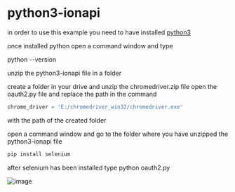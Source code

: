 # python3-ionapi 

in order to use this example you need to have installed [python3](https://www.python.org/downloads/ "download python")

once installed python open a command window and type 

python --version

unzip the python3-ionapi file in a folder

create a folder in your drive and unzip the chromedriver.zip file
open the oauth2.py file and replace the path in the command
```python
chrome_driver = 'E:/chromedriver_win32/chromedriver.exe'
```
with the path of the created folder

open a command window and go to the folder where you have unzipped the python3-ionapi file

```python
pip install selenium
```

after selenium has been installed 
type python oauth2.py

![image](https://user-images.githubusercontent.com/22134155/44078414-b2cc0a0a-9fa6-11e8-84b0-ef765e3896af.png)

